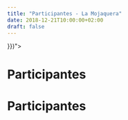 ```yaml
---
title: "Participantes - La Mojaquera"
date: 2018-12-21T10:00:00+02:00
draft: false
---
```


<div class="app-hero flex-container" style="background-image: url({{< imgurl "/img/participantes.jpg" >}})">
    <div class="app-hero-content text-center container"></div>
</div>

<h1 class="bg-warning text-dark text-center mb-3 p-3">
    Participantes
</h1>

<main class="container">
    <h1>Participantes</h1>
</main>
